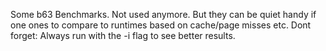 Some b63 Benchmarks. Not used anymore.  But they can be quiet handy if one ones to compare to runtimes based on 
cache/page misses etc.
Dont forget: Always run with the -i flag to see better results.